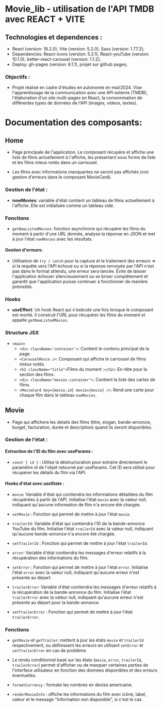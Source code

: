 # Movie_lib - utilisation de l'API TMDB avec REACT + VITE

## Technologies et dependences :
- React (version: 18.2.0), Vite (version: 5.2.0), Sass (version: 1.77.2);
- Dependencies: React-icons (version: 5.2.1), React-youTube (version: 10.1.0), better-react-carousel (version: 1.1.2);
- Deploy: gh-pages (version: 6.1.1), projet sur github pages;

### Objectifs :
- Projet réalisé en cadre d'études en autonomie en mai/2024. Vise l'apprentissage de la communication avec une API externe (TMDB), l'élaboration d'un site multi-pages en React, la consommation de différentes types de données de l'API (images, videos, textes).

# Documentation des composants:

## Home
- Page principale de l'application. Le composant récupère et affiche une liste de films actuellement à l'affiche, les présentant sous forme de liste et les films mieux notés dans un carrousel.

- Les films avec informations manquantes ne seront pas affichés (voir gestion d'erreurs dans le composant MovieCard).

### Gestion de l'état :

- **nowMovies**: variable d'état contient un tableau de films actuellement à l'affiche. Elle est initialisée comme un tableau vide.

### Fonctions

- `getNowListedMovies`: fonction asynchrone qui récupère les films du moment à partir d'une URL donnée, analyse la réponse en JSON et met à jour l'état `nowMovies` avec les résultats.

#### Gestion d'erreurs: 
- Utilisation de `try / catch` pour la capture et le traitement des erreurs => si la requête vers l'API échoue ou si la réponse renvoyée par l'API n'est pas dans le format attendu, une erreur sera lancée. Évite de laisser l'application échouer silencieusement ou se briser complètement et garantit que l'application puisse continuer à fonctionner de manière prévisible.

### Hooks

- **useEffect**: Un hook React qui s'exécute une fois lorsque le composant est monté. Il construit l'URL pour récupérer les films du moment et appelle `getNowListedMovies`.

### Structure JSX

- `<main>`
   - `<div className='container'>`: Contient le contenu principal de la page.
   - `<CarouselMovie />`: Composant qui affiche le carrousel de films mieux notés.
   - `<h2 className="title">`Films du moment :`</h2>`: En-tête pour la section des films.
   - `<div className="movies-container">`: Contient la liste des cartes de films.
   -  `<MovieCard key={movie.id} movie={movie} />`: Rend une carte pour chaque film dans le tableau `nowMovies`.

## Movie
- Page qui affichera les details des films (titre, slogan, bande-annonce, burget, facturation, durée et description) quand ils seront disponibles.

### Gestion de l'état :

#### Extraction de l'ID du film avec useParams :

- `const { id }` : Utilise la déstructuration pour extraire directement le paramètre id de l'objet retourné par useParams. Cet ID sera utilisé pour récupérer les détails du film via l'API.

#### Hooks d'état avec useState :

- `movie`: Variable d'état qui contiendra les informations détaillées du film récupérées à partir de l'API. Initialise l'état `movie` avec la valeur null, indiquant qu'aucune information de film n'a encore été chargée.
- `setMovie` : Fonction qui permet de mettre à jour l'état `movie`.

- `trailerId`: Variable d'état qui contiendra l'ID de la bande-annonce YouTube du film. Initialise l'état `trailerId` avec la valeur null, indiquant qu'aucune bande-annonce n'a encore été chargée.
- `setTrailerId` : Fonction qui permet de mettre à jour l'état `trailerId`.

- `error`: Variable d'état contiendra les messages d'erreur relatifs à la récupération des informations du film.
- `setError` : Fonction qui permet de mettre à jour l'état `error`. Initialise l'état `error` avec la valeur null, indiquant qu'aucune erreur n'est présente au départ.

- `trailerError`: Variable d'état contiendra les messages d'erreur relatifs à la récupération de la bande-annonce du film. Initialise l'état `trailerError` avec la valeur null, indiquant qu'aucune erreur n'est présente au départ pour la bande-annonce.
- `setTrailerError` : Fonction qui permet de mettre à jour l'état `trailerError`. 

### Fonctions
- `getMovie` et `getTrailer`: mettent à jour les états `movie` et `trailerId` respectivement, ou définissent les erreurs en utilisant `setError` et `setTrailerError` en cas de problème.

- Le rendu conditionnel basé sur les états (`movie`, `error`, `trailerId`, `trailerError`) permet d'afficher ou de masquer certaines parties de l'interface utilisateur en fonction des données disponibles et des erreurs éventuelles.

- `formatCurrency` : formate les nombres en devise americaine.

- `renderMovieInfo` : affiche les informations du film avec icône, label, valeur et le message "Information non disponible", si c'est le cas.